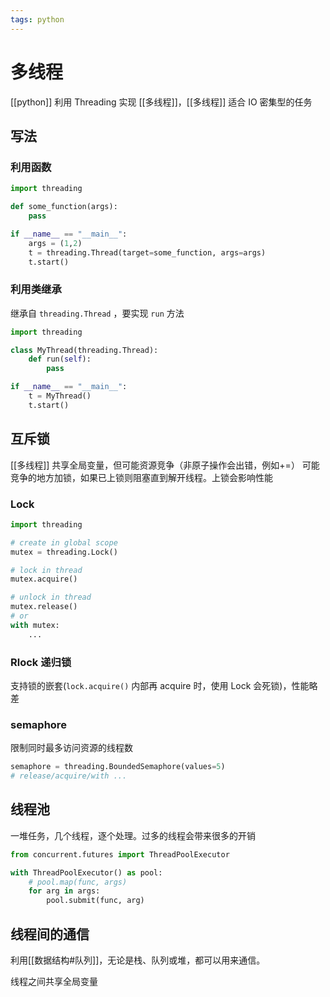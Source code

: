 ```yaml
---
tags: python
---
```

# 多线程

[[python]] 利用 Threading 实现 [[多线程]]，[[多线程]] 适合 IO 密集型的任务

## 写法

### 利用函数

```python
import threading

def some_function(args):
    pass

if __name__ == "__main__":
    args = (1,2)
    t = threading.Thread(target=some_function, args=args)
    t.start()
```

### 利用类继承

继承自 `threading.Thread` ，要实现 `run` 方法

```python
import threading

class MyThread(threading.Thread):
    def run(self):
        pass

if __name__ == "__main__":
    t = MyThread()
    t.start()
```

## 互斥锁

[[多线程]] 共享全局变量，但可能资源竞争（非原子操作会出错，例如+=）
可能竞争的地方加锁，如果已上锁则阻塞直到解开线程。上锁会影响性能

### Lock

```python
import threading

# create in global scope
mutex = threading.Lock()

# lock in thread
mutex.acquire()

# unlock in thread
mutex.release()
# or
with mutex:
    ...
```

### Rlock 递归锁

支持锁的嵌套(`lock.acquire()` 内部再 acquire 时，使用 Lock 会死锁)，性能略差

### semaphore

限制同时最多访问资源的线程数

```python
semaphore = threading.BoundedSemaphore(values=5)
# release/acquire/with ...
```

## 线程池

一堆任务，几个线程，逐个处理。过多的线程会带来很多的开销

```python
from concurrent.futures import ThreadPoolExecutor

with ThreadPoolExecutor() as pool:
    # pool.map(func, args)
    for arg in args:
        pool.submit(func, arg)
```

## 线程间的通信

利用[[数据结构#队列]]，无论是栈、队列或堆，都可以用来通信。

线程之间共享全局变量
